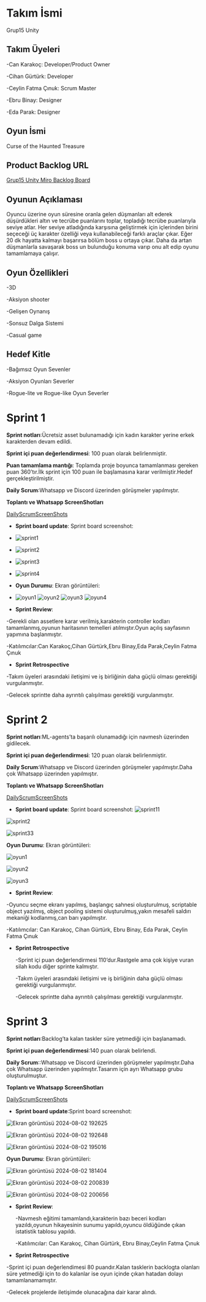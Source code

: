 # **Takım İsmi**
Grup15 Unity

## Takım Üyeleri
-Can Karakoç: Developer/Product Owner

-Cihan Gürtürk: Developer

-Ceylin Fatma Çınuk: Scrum Master

-Ebru Binay: Designer

-Eda Parak: Designer


## Oyun İsmi
Curse of the Haunted Treasure

## Product Backlog URL

[Grup15 Unity Miro Backlog Board](https://miro.com/welcomeonboard/amppTVl6OVpNVEp2NGpEaWhqY2s2TWphTXZndEdGUmRKMTRxVWs5U1JrdDU5dHpGVzI4OVo1Y0EzV3lZSlhub3wzNDU4NzY0NTkzMDQ2NDg5MTI3fDI=?share_link_id=118900032686)

## Oyunun Açıklaması

Oyuncu üzerine oyun süresine oranla gelen düşmanları alt ederek düşürdükleri altın ve tecrübe puanlarını toplar, topladığı tecrübe puanlarıyla seviye atlar. Her seviye atladığında karşısına geliştirmek için içlerinden birini seçeceği üç karakter özelliği  veya kullanabileceği farklı araçlar çıkar. Eğer 20 dk hayatta kalmayı başarırsa bölüm boss u ortaya çıkar. Daha da artan düşmanlarla savaşarak boss un bulunduğu konuma varıp onu alt edip oyunu tamamlamaya çalışır.

## Oyun Özellikleri
-3D

-Aksiyon shooter

-Gelişen Oynanış

-Sonsuz Dalga Sistemi

-Casual game

## Hedef Kitle
-Bağımsız Oyun Sevenler

-Aksiyon Oyunları Severler

-Rogue-lite ve Rogue-like Oyun Severler

# Sprint 1

**Sprint notları**:Ücretsiz asset bulunamadığı için kadın karakter yerine erkek karakterden devam edildi.

**Sprint içi puan değerlendirmesi**: 100 puan olarak belirlenmiştir.

**Puan tamamlama mantığı**: Toplamda proje boyunca tamamlanması gereken puan 360’tır.İlk sprint için 100 puan ile başlamasına karar verilmiştir.Hedef gerçekleştirilmiştir.

**Daily Scrum**:Whatsapp ve Discord üzerinden görüşmeler yapılmıştır.

**Toplantı ve Whatsapp ScreenShotları**

 [DailyScrumScreenShots](https://imgur.com/a/1tQe845)

 - **Sprint board update**: Sprint board screenshot:
 -  ![sprint1](https://github.com/cigiol/Group15/assets/153134707/db902df2-bc4f-4193-b22d-531534554fd4)
 -  ![sprint2](https://github.com/cigiol/Group15/assets/153134707/f988e3db-0b05-4f4e-b3cf-f8e006b058e0)
 -  ![sprint3](https://github.com/cigiol/Group15/assets/153134707/e1a98db8-b484-45b2-9e59-2c4a7ef4df63)
 - ![sprint4](https://github.com/cigiol/Group15/assets/153134707/b3f0bbc6-41da-4008-abb3-95b1e1080d34)



- **Oyun Durumu**: Ekran görüntüleri:
- ![oyun1](https://github.com/cigiol/Group15/assets/153134707/1ddb6758-0d07-432b-91f6-26e78d94798b)
![oyun2](https://github.com/cigiol/Group15/assets/153134707/2ce8b258-d0fb-43db-af1f-17a70f2edcf8)
![oyun3](https://github.com/cigiol/Group15/assets/153134707/536543ce-7080-4281-a23d-57e314a3c17c)
![oyun4](https://github.com/cigiol/Group15/assets/153134707/e5069135-5d89-4989-b390-244c2e177df8)

- **Sprint Review**:
  
-Gerekli olan assetlere karar verilmiş,karakterin controller kodları tamamlanmış,oyunun haritasının temelleri atılmıştır.Oyun açılış sayfasının yapımına başlanmıştır.

 -Katılımcılar:Can Karakoç,Cihan Gürtürk,Ebru Binay,Eda Parak,Ceylin Fatma Çınuk


- **Sprint Retrospective**
  
-Takım üyeleri arasındaki iletişimi ve iş birliğinin daha güçlü olması gerektiği vurgulanmıştır.

-Gelecek sprintte daha ayrıntılı çalışılması gerektiği vurgulanmıştır.




# Sprint 2

 **Sprint notları**:ML-agents’ta başarılı olunamadığı için  navmesh üzerinden gidilecek.

**Sprint içi puan değerlendirmesi**: 120 puan olarak belirlenmiştir.

**Daily Scrum**:Whatsapp ve Discord üzerinden görüşmeler yapılmıştır.Daha çok Whatsapp üzerinden yapılmıştır.

**Toplantı ve Whatsapp ScreenShotları**

 [DailyScrumScreenShots](https://imgur.com/a/Zjyqwnu) 

 

 - **Sprint board update**: Sprint board screenshot:
![sprint11](https://github.com/user-attachments/assets/1773bfb1-8b78-47c9-a334-1e5b6b003ebb)

![sprint2](https://github.com/user-attachments/assets/2cf853cb-6337-49da-ad37-dc338234e2af)

![sprint33](https://github.com/user-attachments/assets/e009a3be-5505-410e-bc80-ff27c12523e7)




 **Oyun Durumu**: Ekran görüntüleri:
 
 ![oyun1](https://github.com/user-attachments/assets/c3afa207-abb8-4fbb-844d-e9c01edda47a)
 
 ![oyun2](https://github.com/user-attachments/assets/3108f685-8b23-4a8e-9eef-f530dc5f147e)

 ![oyun3](https://github.com/user-attachments/assets/9c779233-3628-4867-9e96-462d7145a7a7)



 - **Sprint Review**:
   
  -Oyuncu seçme ekranı yapılmış, başlangıç sahnesi oluşturulmuş, scriptable object yazılmış, object pooling sistemi oluşturulmuş,yakın mesafeli saldırı mekaniği kodlanmış,can barı yapılmıştır.
  
  -Katılımcılar: Can Karakoç, Cihan Gürtürk, Ebru Binay, Eda Parak, Ceylin Fatma Çınuk



- **Sprint Retrospective**
  
  -Sprint içi puan değerlendirmesi 110’dur.Rastgele ama çok kişiye vuran silah kodu diğer sprinte kalmıştır.

  -Takım üyeleri arasındaki iletişimi ve iş birliğinin daha güçlü olması gerektiği vurgulanmıştır.
  
  -Gelecek sprintte daha ayrıntılı çalışılması gerektiği vurgulanmıştır.



 # Sprint 3

 **Sprint notları**:Backlog’ta kalan taskler süre yetmediği için başlanamadı.

 **Sprint içi puan değerlendirmesi**:140 puan olarak belirlendi.

 **Daily Scrum**::Whatsapp ve Discord üzerinden görüşmeler yapılmıştır.Daha çok Whatsapp üzerinden yapılmıştır.Tasarım için ayrı Whatsapp grubu oluşturulmuştur.

 **Toplantı ve Whatsapp ScreenShotları**

 [DailyScrumScreenShots](https://imgur.com/a/daily-scrum-3-9ZEp4Tq)
 

 - **Sprint board update**:Sprint board screenshot:
   
![Ekran görüntüsü 2024-08-02 192625](https://github.com/user-attachments/assets/4f426d20-c3ea-4431-9721-9039414ac3b7)

![Ekran görüntüsü 2024-08-02 192648](https://github.com/user-attachments/assets/fb66e7f4-ad5b-4d4c-9ce2-b5cf22463f42)

![Ekran görüntüsü 2024-08-02 195016](https://github.com/user-attachments/assets/5960c43f-1e84-438c-8f10-047ee28df3da)








 **Oyun Durumu**: Ekran görüntüleri:

 ![Ekran görüntüsü 2024-08-02 181404](https://github.com/user-attachments/assets/c2169145-0019-459f-bd9d-3877c19b9786)
 
![Ekran görüntüsü 2024-08-02 200839](https://github.com/user-attachments/assets/41dd5be5-e58c-4033-9476-54512602ef65)

![Ekran görüntüsü 2024-08-02 200656](https://github.com/user-attachments/assets/a713f2b8-a8ac-4700-95cd-2b7b5fd617e1)

 




 - **Sprint Review**:
   
   -Navmesh eğitimi tamamlandı,karakterin bazı beceri kodları yazıldı,oyunun hikayesinin sunumu yapıldı,oyuncu öldüğünde çıkan istatistik tablosu yapıldı.
   
   -Katılımcılar: Can Karakoç, Cihan Gürtürk, Ebru Binay,Ceylin Fatma Çınuk


- **Sprint Retrospective**

-Sprint içi puan değerlendimesi 80 puandır.Kalan tasklerin backlogta olanları süre yetmediği için to do kalanlar ise oyun içinde çıkan hatadan dolayı tamamlanamamıştır.

-Gelecek projelerde iletişimde olunacağına dair karar alındı.










